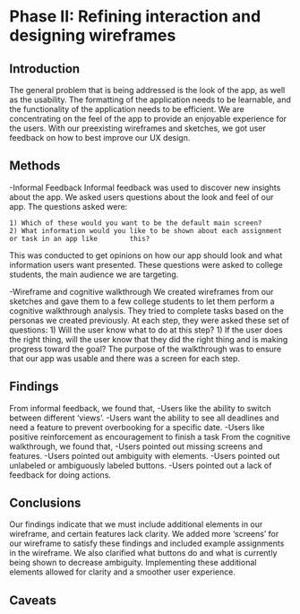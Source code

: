 # Phase II: Refining interaction and designing wireframes

## Introduction

The general problem that is being addressed is the look of the app, as well as the usability. The formatting of the application needs to be learnable, and the functionality of the application needs to be efficient. We are concentrating on the feel of the app to provide an enjoyable experience for the users. With our preexisting wireframes and sketches, we got user feedback on how to best improve our UX design.


## Methods

-Informal Feedback
Informal feedback was used to discover new insights about the app. We asked users questions 
about the look and feel of our app. The questions asked were: 
    
    1) Which of these would you want to be the default main screen? 
    2) What information would you like to be shown about each assignment or task in an app like        this? 
    
This was conducted to get opinions on how our app should look and what information users want presented. These questions were asked to college students, the main audience we are targeting. 


-Wireframe and cognitive walkthrough
We created wireframes from our sketches and gave them to a few college students to let them perform a cognitive walkthrough analysis. They tried to complete tasks based on the personas we created previously. At each step, they were asked these set of questions:
    1) Will the user know what to do at this step?
    1) If the user does the right thing, will the user know that they did the right thing and          is making progress toward the goal?
The purpose of the walkthrough was to ensure that our app was usable and there was a screen for each step.


## Findings

From informal feedback, we found that,
    -Users like the ability to switch between different ‘views’.
    -Users want the ability to see all deadlines and need a feature to prevent overbooking for       a specific date.
    -Users like positive reinforcement as encouragement to finish a task
From the cognitive walkthrough, we found that,
    -Users pointed out missing screens and features.
    -Users pointed out ambiguity with elements. 
    -Users pointed out unlabeled or ambiguously labeled buttons.
    -Users pointed out a lack of feedback for doing actions. 


## Conclusions

Our findings indicate that we must include additional elements in our wireframe, and certain features lack clarity. We added more ‘screens’ for our wireframe to satisfy these findings and included example assignments in the wireframe. We also clarified what buttons do and what is currently being shown to decrease ambiguity. Implementing these additional elements allowed for clarity and a smoother user experience. 


## Caveats


